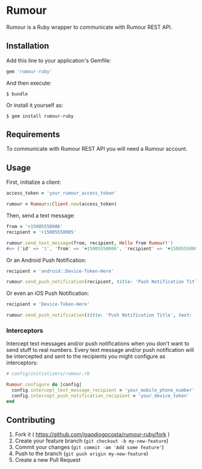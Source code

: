 # Rumour

Rumour is a Ruby wrapper to communicate with Rumour REST API.

## Installation

Add this line to your application's Gemfile:

```ruby
gem 'rumour-ruby'
```

And then execute:

    $ bundle

Or install it yourself as:

    $ gem install rumour-ruby

## Requirements

To communicate with Rumour REST API you will need a Rumour account.

## Usage

First, initialize a client:
```ruby
access_token = 'your_rumour_access_token'

rumour = Rumour::Client.new(access_token)
```

Then, send a text message:
```ruby
from = '+15005550006'
recipient = '+15005550005'

rumour.send_text_message(from, recipient, Hello from Rumour!')
#=> {'id' => '1', 'from' => '+15005550006', 'recipient' => '+15005550005', ... }
```

Or an Android Push Notification:
```ruby
recipient = 'android::Device-Token-Here'

rumour.send_push_notification(recipient, title: 'Push Notification Title', text: 'Push Notification Text', android_data: { some_key: 'some_value' })
```

Or even an iOS Push Notification:
```ruby
recipient = 'Device-Token-Here'

rumour.send_push_notification(title: 'Push Notification Title', text: 'Push Notification Text', ios_alert: { badge: 2 })
```

### Interceptors

Intercept text messages and/or push notifications when you don't want to send stuff to real numbers. Every text message and/or push notification will be intercepted and sent to the recipients you might configure as interceptors:
```ruby
# config/initializers/rumour.rb

Rumour.configure do |config|
  config.intercept_text_message_recipient = 'your_mobile_phone_number'
  config.intercept_push_notification_recipient = 'your_device_token'
end
```


## Contributing

1. Fork it ( https://github.com/joaodiogocosta/rumour-ruby/fork ) 
2. Create your feature branch (`git checkout -b my-new-feature`)
3. Commit your changes (`git commit -am 'Add some feature'`)
4. Push to the branch (`git push origin my-new-feature`)
5. Create a new Pull Request
